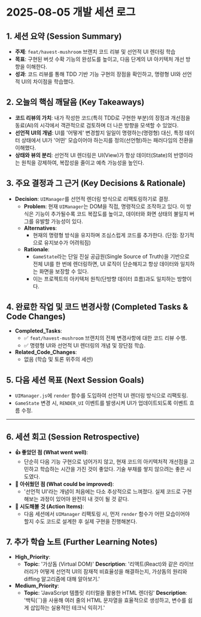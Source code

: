 # 2025-08-05 개발 세션 로그

## 1. 세션 요약 (Session Summary)
- **주제**: `feat/havest-mushroom` 브랜치 코드 리뷰 및 선언적 UI 렌더링 학습
- **목표**: 구현된 버섯 수확 기능의 완성도를 높이고, 다음 단계의 UI 아키텍처 개선 방향을 이해한다.
- **성과**: 코드 리뷰를 통해 TDD 기반 기능 구현의 장점을 확인하고, 명령형 UI와 선언적 UI의 차이점을 학습했다.

## 2. 오늘의 핵심 깨달음 (Key Takeaways)
- **코드 리뷰의 가치**: 내가 작성한 코드(특히 TDD로 구현한 부분)의 장점과 개선점을 동료(AI)의 시각에서 객관적으로 검토하며 더 나은 방향을 모색할 수 있었다.
- **선언적 UI의 개념**: UI를 '어떻게' 변경할지 일일이 명령하는(명령형) 대신, 특정 데이터 상태에서 UI가 '어떤' 모습이어야 하는지를 정의(선언형)하는 패러다임의 전환을 이해했다.
- **상태와 뷰의 분리**: 선언적 UI 렌더링은 UI(View)가 항상 데이터(State)의 반영이라는 원칙을 강제하여, 복잡성을 줄이고 예측 가능성을 높인다.

## 3. 주요 결정과 그 근거 (Key Decisions & Rationale)
- **Decision**: `UIManager`를 선언적 렌더링 방식으로 리팩토링하기로 결정.
  - **Problem**: 현재 `UIManager`는 DOM을 직접, 명령적으로 조작하고 있다. 이 방식은 기능이 추가될수록 코드 복잡도를 높이고, 데이터와 화면 상태의 불일치 버그를 유발할 가능성이 있다.
  - **Alternatives**:
    - 현재의 명령형 방식을 유지하며 조심스럽게 코드를 추가한다. (단점: 장기적으로 유지보수가 어려워짐)
  - **Rationale**:
    - `GameState`라는 단일 진실 공급원(Single Source of Truth)을 기반으로 전체 UI를 한 번에 렌더링하면, UI 로직이 단순해지고 항상 데이터와 일치하는 화면을 보장할 수 있다.
    - 이는 프로젝트의 아키텍처 원칙(단방향 데이터 흐름)과도 일치하는 방향이다.

## 4. 완료한 작업 및 코드 변경사항 (Completed Tasks & Code Changes)
- **Completed_Tasks**:
  - ✅ `feat/havest-mushroom` 브랜치의 전체 변경사항에 대한 코드 리뷰 수행.
  - ✅ 명령형 UI와 선언적 UI 렌더링의 개념 및 장단점 학습.
- **Related_Code_Changes**:
  - 없음 (학습 및 토론 위주의 세션)

## 5. 다음 세션 목표 (Next Session Goals)
- `UIManager.js`에 `render` 함수를 도입하여 선언적 UI 렌더링 방식으로 리팩토링.
- `GameState` 변경 시, `RENDER_UI` 이벤트를 발생시켜 UI가 업데이트되도록 이벤트 흐름 수정.

---

## 6. 세션 회고 (Session Retrospective)
- **👍 좋았던 점 (What went well)**:
  - 단순히 다음 기능 구현으로 넘어가지 않고, 현재 코드의 아키텍처적 개선점을 고민하고 학습하는 시간을 가진 것이 좋았다. 기술 부채를 쌓지 않으려는 좋은 시도였다.
- **🤔 아쉬웠던 점 (What could be improved)**:
  - '선언적 UI'라는 개념이 처음에는 다소 추상적으로 느껴졌다. 실제 코드로 구현해보는 과정이 있어야 완전히 내 것이 될 것 같다.
- **🚀 시도해볼 것 (Action Items)**:
  - 다음 세션에서 `UIManager` 리팩토링 시, 먼저 `render` 함수가 어떤 모습이어야 할지 수도 코드로 설계한 후 실제 구현을 진행해본다.

## 7. 추가 학습 노트 (Further Learning Notes)
- **High_Priority**:
  - **Topic**: '가상돔 (Virtual DOM)'
    **Description**: '리액트(React)와 같은 라이브러리가 어떻게 선언적 UI의 잠재적 비효율성을 해결하는지, 가상돔의 원리와 diffing 알고리즘에 대해 알아보기.'
- **Medium_Priority**:
  - **Topic**: 'JavaScript 템플릿 리터럴을 활용한 HTML 렌더링'
    **Description**: '백틱(``)을 사용해 여러 줄의 HTML 문자열을 효율적으로 생성하고, 변수를 쉽게 삽입하는 실용적인 테크닉 익히기.'
